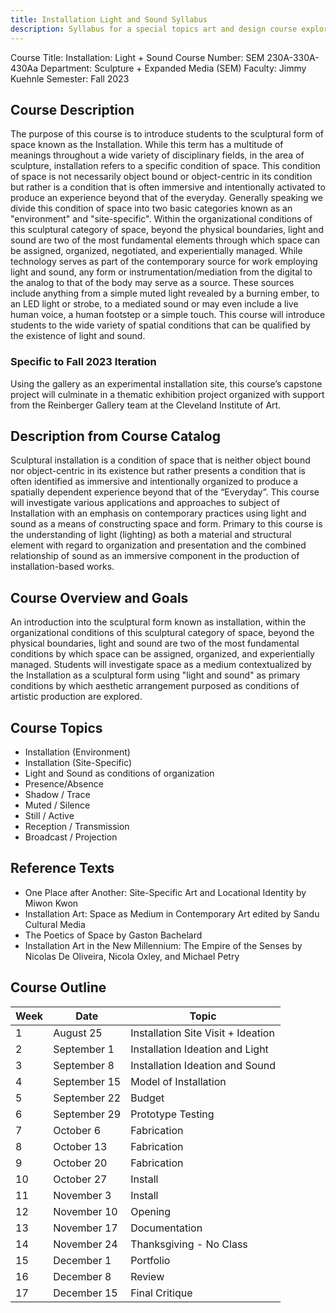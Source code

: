 ```yaml
---
title: Installation Light and Sound Syllabus
description: Syllabus for a special topics art and design course exploring installation art through the lenses of light and sound
---
```


Course Title: Installation: Light + Sound
Course Number: SEM 230A-330A-430Aa
Department: Sculpture + Expanded Media (SEM)
Faculty: Jimmy Kuehnle
Semester: Fall 2023

## Course Description

The purpose of this course is to introduce students to the sculptural form of space known as the Installation. While this term has a multitude of meanings throughout a wide variety of disciplinary fields, in the area of sculpture, installation refers to a specific condition of space. This condition of space is not necessarily object bound or object-centric in its condition but rather is a condition that is often immersive and intentionally activated to produce an experience beyond that of the everyday. Generally speaking we divide this condition of space into two basic categories known as an "environment" and "site-specific". Within the organizational conditions of this sculptural category of space, beyond the physical boundaries, light and sound are two of the most fundamental elements through which space can be assigned, organized, negotiated, and experientially managed. While technology serves as part of the contemporary source for work employing light and sound, any form or instrumentation/mediation from the digital to the analog to that of the body may serve as a source. These sources include anything from a simple muted light revealed by a burning ember, to an LED light or strobe, to a mediated sound or may even include a live human voice, a human footstep or a simple touch. This course will introduce students to the wide variety of spatial conditions that can be qualified by the existence of light and sound.

### Specific to Fall 2023 Iteration

Using the gallery as an experimental installation site, this course’s capstone project will culminate in a thematic exhibition project organized with support from the Reinberger Gallery team at the Cleveland Institute of Art.

## Description from Course Catalog

Sculptural installation is a condition of space that is neither object bound nor object-centric in its existence but rather presents a condition that is often identified as immersive and intentionally organized to produce a spatially dependent experience beyond that of the “Everyday”. This course will investigate various applications and approaches to subject of Installation with an emphasis on contemporary practices using light and sound as a means of constructing space and form. Primary to this course is the understanding of light (lighting) as both a material and structural element with regard to organization and presentation and the combined relationship of sound as an immersive component in the production of installation-based works.

## Course Overview and Goals

An introduction into the sculptural form known as installation, within the organizational conditions of this sculptural category of space, beyond the physical boundaries, light and sound are two of the most fundamental conditions by which space can be assigned, organized, and experientially managed. Students will investigate space as a medium contextualized by the Installation as a sculptural form using "light and sound" as primary conditions by which aesthetic arrangement purposed as conditions of artistic production are explored.

## Course Topics

- Installation (Environment)
- Installation (Site-Specific)
- Light and Sound as conditions of organization
- Presence/Absence
- Shadow / Trace
- Muted / Silence
- Still / Active
- Reception / Transmission
- Broadcast / Projection

## Reference Texts

- One Place after Another: Site-Specific Art and Locational Identity by Miwon Kwon
- Installation Art: Space as Medium in Contemporary Art edited by Sandu Cultural Media
- The Poetics of Space by Gaston Bachelard
- Installation Art in the New Millennium: The Empire of the Senses by Nicolas De Oliveira, Nicola Oxley, and Michael Petry

## Course Outline

| Week | Date         | Topic                              |
| ---- | ------------ | ---------------------------------- |
| 1    | August 25    | Installation Site Visit + Ideation |
| 2    | September 1  | Installation Ideation and Light    |
| 3    | September 8  | Installation Ideation and Sound    |
| 4    | September 15 | Model of Installation              |
| 5    | September 22 | Budget                             |
| 6    | September 29 | Prototype Testing                  |
| 7    | October 6    | Fabrication                        |
| 8    | October 13   | Fabrication                        |
| 9    | October 20   | Fabrication                        |
| 10   | October 27   | Install                            |
| 11   | November 3   | Install                            |
| 12   | November 10  | Opening                            |
| 13   | November 17  | Documentation                      |
| 14   | November 24  | Thanksgiving - No Class            |
| 15   | December 1   | Portfolio                          |
| 16   | December 8   | Review                             |
| 17   | December 15  | Final Critique                     |
